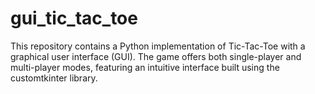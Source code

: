 # gui_tic_tac_toe
This repository contains a Python implementation of Tic-Tac-Toe with a graphical user interface (GUI). The game offers both single-player and multi-player modes, featuring an intuitive interface built using the customtkinter library.
